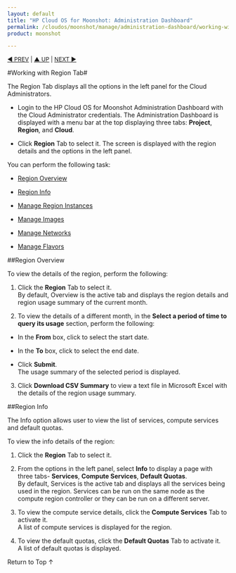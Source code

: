 ```yaml
---
layout: default
title: "HP Cloud OS for Moonshot: Administration Dashboard"
permalink: /cloudos/moonshot/manage/administration-dashboard/working-with-region-tab/
product: moonshot

---
```


<script>

function PageRefresh {
onLoad="window.refresh"
}

PageRefresh();

</script>

<p style="font-size: small;"> <a href="/cloudos/moonshot/manage/administration-dashboard/before-you-begin/">&#9664; PREV</a> | <a href="/cloudos/moonshot/manage/administration-dashboard/before-you-begin/">&#9650; UP</a> | <a href="/cloudos/moonshot/manage/administration-dashboard/region-instances/"> NEXT &#9654; </p></a>


#Working with Region Tab#

The Region Tab displays all the options in the left panel for the Cloud Administrators.

* Login to the HP Cloud OS for Moonshot Administration Dashboard with the Cloud Administrator credentials.
The Administration Dashboard is displayed with a menu bar at the top displaying three tabs:
**Project**, **Region**, and **Cloud**.

* Click **Region** Tab to select it. 
The screen is displayed with the region details and the options in the left panel.

You can perform the following task:

* <a href="#Region Overview">Region Overview</a>

* <a href="#Region Info">Region Info</a>

* [Manage Region Instances](/cloudos/moonshot/manage/administration-dashboard/region-instances/)

* [Manage Images](/cloudos/moonshot/manage/administration-dashboard/region-images/) 

* [Manage Networks](/cloudos/moonshot/manage/administration-dashboard/region-networks/)

* [Manage Flavors](/cloudos/moonshot/manage/administration-dashboard/region-flavors/)

##Region Overview <a name= "Region Overview"></a>

To view the details of the region, perform the following:

1.	Click the **Region** Tab to select it.<br>
By default, Overview is the active tab and displays the region details and region usage summary of the current month.

2.	To view the details of a different month, in the **Select a period of time to query its usage** section, perform the following:

 * In the **From** box, click to select the start date.
 
 * In the **To** box, click to select the end date.

 * Click **Submit**.<br>
The usage summary of the selected period is displayed.

	

3. Click **Download CSV Summary** to view a text file in Microsoft Excel with the details of the region usage summary.

##Region Info <a name= "Region Info"></a>

The Info option allows user to view the list of services, compute services and default quotas.

To view the info details of the region:

1.	Click the **Region** Tab to select it.

2.	From the options in the left panel, select **Info** to display a page with three tabs- **Services**, **Compute Services**, **Default Quotas**.<br>
By default, Services is the active tab and displays all the services being used in the region. Services can be run on the same node as the compute region controller or they can be run on a different server.

3.	To view the compute service details, click the **Compute Services** Tab to activate it.<br>
A list of compute services is displayed for the region.

4.	To view the default quotas, click the **Default Quotas** Tab to activate it.<br>
A list of default quotas is displayed.
 

<a href="#top" style="padding:14px 0px 14px 0px; text-decoration: none;"> Return to Top &#8593; </a>
